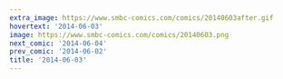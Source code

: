 ```yaml
---
extra_image: https://www.smbc-comics.com/comics/20140603after.gif
hovertext: '2014-06-03'
image: https://www.smbc-comics.com/comics/20140603.png
next_comic: '2014-06-04'
prev_comic: '2014-06-02'
title: '2014-06-03'
---
```


